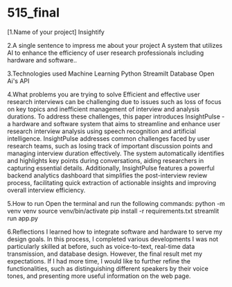 # 515_final
[1.Name of your project]
Insightify

2.A single sentence to impress me about your project
A system that utilizes AI to enhance the efficiency of user research professionals including hardware and software..


3.Technologies used
Machine Learning
Python
Streamilt
Database
Open Ai's API


4.What problems you are trying to solve
Efficient and effective user research interviews can be challenging due to issues such as loss of focus on key topics and inefficient management of interview and analysis durations. To address these challenges, this paper introduces InsightPulse - a hardware and software system that aims to streamline and enhance user research interview analysis using speech recognition and artificial intelligence. InsightPulse addresses common challenges faced by user research teams, such as losing track of important discussion points and managing interview duration effectively. The system automatically identifies and highlights key points during conversations, aiding researchers in capturing essential details. Additionally, InsightPulse features a powerful backend analytics dashboard that simplifies the post-interview review process, facilitating quick extraction of actionable insights and improving overall interview efficiency.

5.How to run
Open the terminal and run the following commands: python -m venv venv source venv/bin/activate pip install -r requirements.txt streamlit run app.py


6.Reflections
I learned how to integrate software and hardware to serve my design goals. In this process, I completed various developments I was not particularly skilled at before, such as voice-to-text, real-time data transmission, and database design. However, the final result met my expectations. If I had more time, I would like to further refine the functionalities, such as distinguishing different speakers by their voice tones, and presenting more useful information on the web page.
